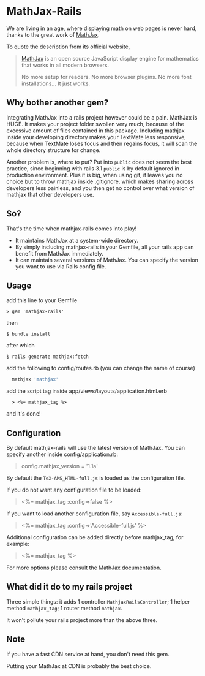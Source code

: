 # MathJax-Rails

We are living in an age, where displaying math on web pages is never hard, thanks to the great work of [MathJax](https://github.com/mathjax/MathJax). 

To quote the description from its official website,

  > [MathJax](https://github.com/mathjax/MathJax) is an open source JavaScript display engine for mathematics that works in all modern browsers.
  > 
  > No more setup for readers. No more browser plugins. No more font installations… It just works.

## Why bother another gem?

Integrating MathJax into a rails project however could be a pain. MathJax is HUGE. It makes your project folder swollen very much, because of the excessive amount of files contained in this package. Including mathjax inside your developing directory makes your TextMate less responsive, because when TextMate loses focus and then regains focus, it will scan the whole directory structure for change.

Another problem is, where to put? Put into `public` does not seem the best practice, since beginning with rails 3.1 `public` is by default ignored in production environment. Plus it is big, when using git, it leaves you no choice but to throw mathjax inside .gitignore, which makes sharing across developers less painless, and you then get no control over what version of mathjax that other developers use.

## So?

That's the time when mathjax-rails comes into play!

  * It maintains MathJax at a system-wide directory.
  * By simply including mathjax-rails in your Gemfile, all your rails app can benefit from MathJax immediately.
  * It can maintain several versions of MathJax. You can specify the version you want to use via Rails config file.

## Usage

add this line to your Gemfile

	> gem 'mathjax-rails'
  
then

	$ bundle install

after which

	$ rails generate mathjax:fetch

add the following to config/routes.rb (you can change the name of course)

``` ruby
  mathjax 'mathjax'
```
add the script tag inside app/views/layouts/application.html.erb

``` erb
  > <%= mathjax_tag %>
```  
and it's done!

## Configuration

By default mathjax-rails will use the latest version of MathJax. You can specify another inside config/application.rb:

  > config.mathjax_version = '1.1a'

By default the `TeX-AMS_HTML-full.js` is loaded as the configuration file.

If you do not want any configuration file to be loaded:

  > <%= mathjax_tag :config=>false %>

If you want to load another configuration file, say `Accessible-full.js`:

  > <%= mathjax_tag :config=>'Accessible-full.js' %>
  
Additional configuration can be added directly before mathjax_tag, for example:

  > <script type="text/x-mathjax-config">
  > MathJax.Hub.Config({
  >   tex2jax: {
  >     inlineMath: [ ['$','$'] ],
  >     processEscapes: true
  >   }
  > });
  > </script>
  > <%= mathjax_tag %>

For more options please consult the MathJax documentation.

## What did it do to my rails project

Three simple things: it adds 1 controller `MathjaxRailsController`; 1 helper method `mathjax_tag`; 1 router method `mathjax`.

It won't pollute your rails project more than the above three.

## Note

If you have a fast CDN service at hand, you don't need this gem.

Putting your MathJax at CDN is probably the best choice.
